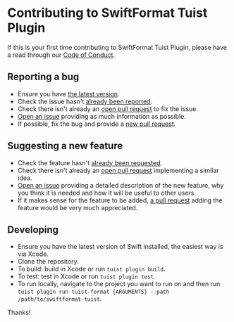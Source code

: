 # Contributing to SwiftFormat Tuist Plugin

If this is your first time contributing to SwiftFormat Tuist Plugin, please have a read through our [Code of Conduct](https://github.com/lordcodes/swiftformat-tuist/blob/master/CODE_OF_CONDUCT.md).

## Reporting a bug

* Ensure you have [the latest version](https://github.com/lordcodes/swiftformat-tuist/releases).
* Check the issue hasn't [already been reported](https://github.com/lordcodes/swiftformat-tuist/issues).
* Check there isn't already an [open pull request](https://github.com/lordcodes/swiftformat-tuist/pulls) to fix the issue.
* [Open an issue](https://github.com/lordcodes/swiftformat-tuist/issues/new/choose) providing as much information as possible.
* If possible, fix the bug and provide a [new pull request](https://github.com/lordcodes/swiftformat-tuist/pulls).

## Suggesting a new feature

* Check the feature hasn't [already been requested](https://github.com/lordcodes/swiftformat-tuist/issues).
* Check there isn't already an [open pull request](https://github.com/lordcodes/swiftformat-tuist/pulls) implementing a similar idea.
* [Open an issue](https://github.com/lordcodes/swiftformat-tuist/issues/new/choose) providing a detailed description of the new feature, why you think it is needed and how it will be useful to other users.
* If it makes sense for the feature to be added, [a pull request](https://github.com/lordcodes/swiftformat-tuist/compare) adding the feature would be very much appreciated.

## Developing

* Ensure you have the latest version of Swift installed, the easiest way is via Xcode.
* Clone the repository.
* To build: build in Xcode or run `tuist plugin build`.
* To test: test in Xcode or run `tuist plugin test`.
* To run locally, navigate to the project you want to run on and then run `tuist plugin run tuist-format {ARGUMENTS} --path /path/to/swiftformat-tuist`.

Thanks!
